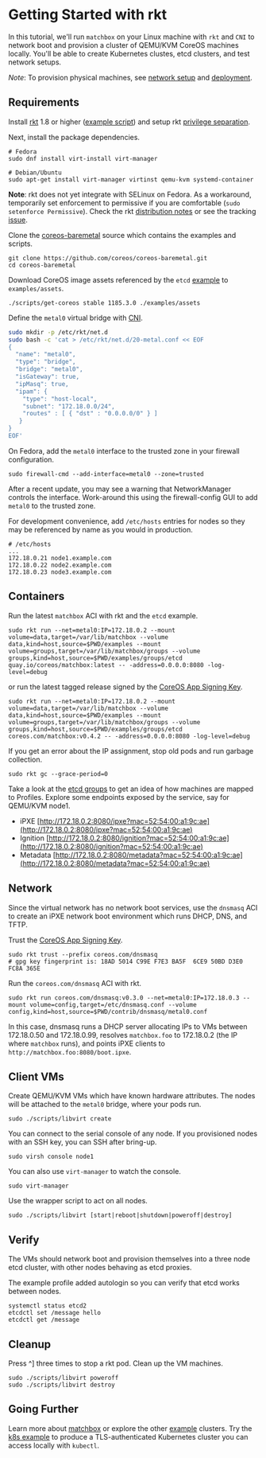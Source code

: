 
# Getting Started with rkt

In this tutorial, we'll run `matchbox` on your Linux machine with `rkt` and `CNI` to network boot and provision a cluster of QEMU/KVM CoreOS machines locally. You'll be able to create Kubernetes clustes, etcd clusters, and test network setups.

*Note*: To provision physical machines, see [network setup](network-setup.md) and [deployment](deployment.md).

## Requirements

Install [rkt](https://coreos.com/rkt/docs/latest/distributions.html) 1.8 or higher ([example script](https://github.com/dghubble/phoenix/blob/master/fedora/sources.sh)) and setup rkt [privilege separation](https://coreos.com/rkt/docs/latest/trying-out-rkt.html).

Next, install the package dependencies.

    # Fedora
    sudo dnf install virt-install virt-manager

    # Debian/Ubuntu
    sudo apt-get install virt-manager virtinst qemu-kvm systemd-container

**Note**: rkt does not yet integrate with SELinux on Fedora. As a workaround, temporarily set enforcement to permissive if you are comfortable (`sudo setenforce Permissive`). Check the rkt [distribution notes](https://github.com/coreos/rkt/blob/master/Documentation/distributions.md) or see the tracking [issue](https://github.com/coreos/rkt/issues/1727).

Clone the [coreos-baremetal](https://github.com/coreos/coreos-baremetal) source which contains the examples and scripts.

    git clone https://github.com/coreos/coreos-baremetal.git
    cd coreos-baremetal

Download CoreOS image assets referenced by the `etcd` [example](../examples) to `examples/assets`.

    ./scripts/get-coreos stable 1185.3.0 ./examples/assets

Define the `metal0` virtual bridge with [CNI](https://github.com/appc/cni).

```bash
sudo mkdir -p /etc/rkt/net.d
sudo bash -c 'cat > /etc/rkt/net.d/20-metal.conf << EOF
{
  "name": "metal0",
  "type": "bridge",
  "bridge": "metal0",
  "isGateway": true,
  "ipMasq": true,
  "ipam": {
    "type": "host-local",
    "subnet": "172.18.0.0/24",
    "routes" : [ { "dst" : "0.0.0.0/0" } ]
   }
}
EOF'
```

On Fedora, add the `metal0` interface to the trusted zone in your firewall configuration.

    sudo firewall-cmd --add-interface=metal0 --zone=trusted

After a recent update, you may see a warning that NetworkManager controls the interface. Work-around this using the firewall-config GUI to add `metal0` to the trusted zone.

For development convenience, add `/etc/hosts` entries for nodes so they may be referenced by name as you would in production.

    # /etc/hosts
    ...
    172.18.0.21 node1.example.com
    172.18.0.22 node2.example.com
    172.18.0.23 node3.example.com

## Containers

Run the latest `matchbox` ACI with rkt and the `etcd` example.

    sudo rkt run --net=metal0:IP=172.18.0.2 --mount volume=data,target=/var/lib/matchbox --volume data,kind=host,source=$PWD/examples --mount volume=groups,target=/var/lib/matchbox/groups --volume groups,kind=host,source=$PWD/examples/groups/etcd quay.io/coreos/matchbox:latest -- -address=0.0.0.0:8080 -log-level=debug

or run the latest tagged release signed by the [CoreOS App Signing Key](https://coreos.com/security/app-signing-key/).

    sudo rkt run --net=metal0:IP=172.18.0.2 --mount volume=data,target=/var/lib/matchbox --volume data,kind=host,source=$PWD/examples --mount volume=groups,target=/var/lib/matchbox/groups --volume groups,kind=host,source=$PWD/examples/groups/etcd coreos.com/matchbox:v0.4.2 -- -address=0.0.0.0:8080 -log-level=debug

If you get an error about the IP assignment, stop old pods and run garbage collection.

    sudo rkt gc --grace-period=0

Take a look at the [etcd groups](../examples/groups/etcd) to get an idea of how machines are mapped to Profiles. Explore some endpoints exposed by the service, say for QEMU/KVM node1.

* iPXE [http://172.18.0.2:8080/ipxe?mac=52:54:00:a1:9c:ae](http://172.18.0.2:8080/ipxe?mac=52:54:00:a1:9c:ae)
* Ignition [http://172.18.0.2:8080/ignition?mac=52:54:00:a1:9c:ae](http://172.18.0.2:8080/ignition?mac=52:54:00:a1:9c:ae)
* Metadata [http://172.18.0.2:8080/metadata?mac=52:54:00:a1:9c:ae](http://172.18.0.2:8080/metadata?mac=52:54:00:a1:9c:ae)

## Network

Since the virtual network has no network boot services, use the `dnsmasq` ACI to create an iPXE network boot environment which runs DHCP, DNS, and TFTP.

Trust the [CoreOS App Signing Key](https://coreos.com/security/app-signing-key/).

    sudo rkt trust --prefix coreos.com/dnsmasq
    # gpg key fingerprint is: 18AD 5014 C99E F7E3 BA5F  6CE9 50BD D3E0 FC8A 365E

Run the `coreos.com/dnsmasq` ACI with rkt.

    sudo rkt run coreos.com/dnsmasq:v0.3.0 --net=metal0:IP=172.18.0.3 --mount volume=config,target=/etc/dnsmasq.conf --volume config,kind=host,source=$PWD/contrib/dnsmasq/metal0.conf

In this case, dnsmasq runs a DHCP server allocating IPs to VMs between 172.18.0.50 and 172.18.0.99, resolves `matchbox.foo` to 172.18.0.2 (the IP where `matchbox` runs), and points iPXE clients to `http://matchbox.foo:8080/boot.ipxe`.

## Client VMs

Create QEMU/KVM VMs which have known hardware attributes. The nodes will be attached to the `metal0` bridge, where your pods run.

    sudo ./scripts/libvirt create

You can connect to the serial console of any node. If you provisioned nodes with an SSH key, you can SSH after bring-up.

    sudo virsh console node1

You can also use `virt-manager` to watch the console.

    sudo virt-manager

Use the wrapper script to act on all nodes.

    sudo ./scripts/libvirt [start|reboot|shutdown|poweroff|destroy]

## Verify

The VMs should network boot and provision themselves into a three node etcd cluster, with other nodes behaving as etcd proxies.

The example profile added autologin so you can verify that etcd works between nodes.

    systemctl status etcd2
    etcdctl set /message hello
    etcdctl get /message

## Cleanup

Press ^] three times to stop a rkt pod. Clean up the VM machines.

    sudo ./scripts/libvirt poweroff
    sudo ./scripts/libvirt destroy

## Going Further

Learn more about [matchbox](matchbox.md) or explore the other [example](../examples) clusters. Try the [k8s example](kubernetes.md) to produce a TLS-authenticated Kubernetes cluster you can access locally with `kubectl`.

